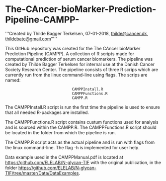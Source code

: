 # The-CAncer-bioMarker-Prediction-Pipeline-CAMPP-

'''Created by Thilde Bagger Terkelsen, 07-01-2018, thilde@cancer.dk, thildebate@gmail.com"'''

This GitHub repository was created for the The CAncer bioMarker Prediction Pipeline (CAMPP). 
A collection of R scripts made for computational prediction of serum cancer biomarkers. 
The pipeline was created by Thilde Bagger Terkelsen for internal use at the Danish Cancer Society Research Center. 
The pipeline consists of three R scrips which are currently run from the linux command-line using flags. The scrips are named:
                                  
                                  CAMPPInstall.R
                                  CAMPPFunctions.R
                                  CAMPP.R
                                  
The CAMPPInstall.R script is run the first time the pipeline is used to ensure that all needed R-packages are installed. 

The CAMPPFunctions.R script contains custum functions used for analysis and is sourced within the CAMPP.R. The CAMPPFunctions.R script should be located in the folder from which the pipeline is run.

The CAMPP.R script acts as the actual pipeline and is run with flags from the linux command-line. 
The flag -h is implemented for user help.

Data example used in the CAMPPManual.pdf is located at https://github.com/ELELAB/N-glycan-TIF with the original publication, in the folder https://github.com/ELELAB/N-glycan-TIF/tree/master/Data/DataExamples.
